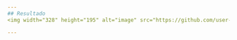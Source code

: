 ```yaml
---
## Resultado
<img width="328" height="195" alt="image" src="https://github.com/user-attachments/assets/034af371-7972-4153-afed-0d58746a5f8c" />

---
```

